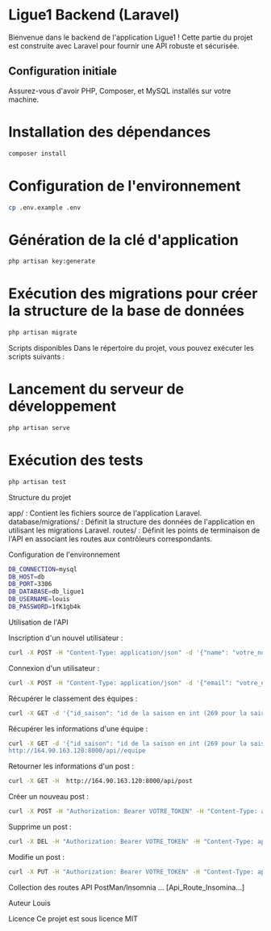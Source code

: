 # Ligue1 Backend (Laravel)

Bienvenue dans le backend de l'application Ligue1 ! Cette partie du projet est construite avec Laravel pour fournir une API robuste et sécurisée.

## Configuration initiale

Assurez-vous d'avoir PHP, Composer, et MySQL installés sur votre machine.

# Installation des dépendances
```bash 
composer install
```

# Configuration de l'environnement
```bash 
cp .env.example .env
```

# Génération de la clé d'application
```bash 
php artisan key:generate
```

# Exécution des migrations pour créer la structure de la base de données
```bash
php artisan migrate
```
Scripts disponibles
Dans le répertoire du projet, vous pouvez exécuter les scripts suivants :

# Lancement du serveur de développement
```bash
php artisan serve
```

# Exécution des tests
```bash
php artisan test
```
Structure du projet

app/ : Contient les fichiers source de l'application Laravel.
database/migrations/ : Définit la structure des données de l'application en utilisant les migrations Laravel.
routes/ : Définit les points de terminaison de l'API en associant les routes aux contrôleurs correspondants.

Configuration de l'environnement
```bash 
DB_CONNECTION=mysql
DB_HOST=db
DB_PORT=3306
DB_DATABASE=db_ligue1
DB_USERNAME=louis
DB_PASSWORD=1fK1gb4k
```
Utilisation de l'API

Inscription d'un nouvel utilisateur :
```bash
curl -X POST -H "Content-Type: application/json" -d '{"name": "votre_nom", "email": "votre_email", "password": "votre_mot_de_passe"}' http://164.90.163.120:8000/api/register
```

Connexion d'un utilisateur :
```bash 
curl -X POST -H "Content-Type: application/json" -d '{"email": "votre_email", "password": "votre_mot_de_passe"}' http://164.90.163.120:8000/api/login
```

Récupérer le classement des équipes :
```bash
curl -X GET -d '{"id_saison": "id de la saison en int (269 pour la saison 2023-2024/ 167 pour la saison 2022-2023)"} http://164.90.163.120:8000/api/classement
```

Récupérer les informations d'une équipe :
```bash
curl -X GET -d '{"id_saison": "id de la saison en int (269 pour la saison 2023-2024", "id_equipe": "id de l'équipe (59 pour l'om)"}
http://164.90.163.120:8000/api//equipe
```

Retourner les informations d'un post :
```bash
curl -X GET -H  http://164.90.163.120:8000/api/post
```

Créer un nouveau post :
```bash
curl -X POST -H "Authorization: Bearer VOTRE_TOKEN" -H "Content-Type: application/json" -d '{"title": "titre_du_post", "content": "contenu_du_post"}' http://164.90.163.120:8000/api/posts/create
```

Supprime un post :
```bash
curl -X DEL -H "Authorization: Bearer VOTRE_TOKEN" -H "Content-Type: application/json" -http://164.90.163.120:8000/api/posts/{post}
```
Modifie un post :
```bash
curl -X PUT -H "Authorization: Bearer VOTRE_TOKEN" -H "Content-Type: application/json" -d '{"title": "nouveau_titre_du_post", "content": "nouveau_contenu_du_post"}' http://164.90.163.120:8000/api/posts/{post}
```

Collection des routes API PostMan/Insomnia ...
[Api_Route_Insomina…] 

Auteur
Louis

Licence
Ce projet est sous licence MIT
